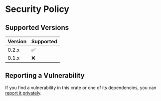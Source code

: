 # Security Policy

## Supported Versions

| Version | Supported |
|---------|-----------|
| 0.2.x   | ✅         |
| 0.1.x   | ❌         |

## Reporting a Vulnerability

If you find a vulnerability in this crate or one of its dependencies, you can [report it privately](https://github.com/clechasseur/auxiliaire/security/advisories/new).
